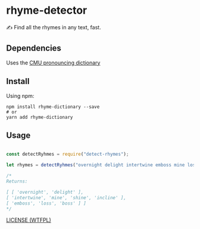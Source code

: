 # rhyme-detector

✍️ Find all the rhymes in any text, fast.

## Dependencies

Uses the [CMU pronouncing dictionary](https://www.npmjs.com/package/cmu-pronouncing-dictionary)

## Install

Using npm:

```console
npm install rhyme-dictionary --save
# or
yarn add rhyme-dictionary
```

## Usage

```js

const detectRyhmes = require("detect-rhymes");

let rhymes = detectRyhmes("overnight delight intertwine emboss mine loss shine boss refine incline");

/*
Returns:

[ [ 'overnight', 'delight' ],
[ 'intertwine', 'mine', 'shine', 'incline' ],
[ 'emboss', 'loss', 'boss' ] ]
*/

```

[LICENSE (WTFPL)](/LICENSE)
